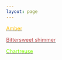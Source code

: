 ```yaml
---
layout: page
---
```



 <p><tr><td><a href="https://illogicalfallacy.ml/amber.html"><font color="FFBF00"> Amber </font></a></td></tr></p>
 
 <p> <tr><td><a href="https://illogicalfallacy.ml/bittersweetshimmer.html"><font color="#bf4f51"> Bittersweet shimmer </font></a></td></tr></p>

<p> <tr><td><a href="https://illogicalfallacy.ml/chartreuse.html"><font color="#7FFF00"> Chartreuse </font></a></td></tr></p>
